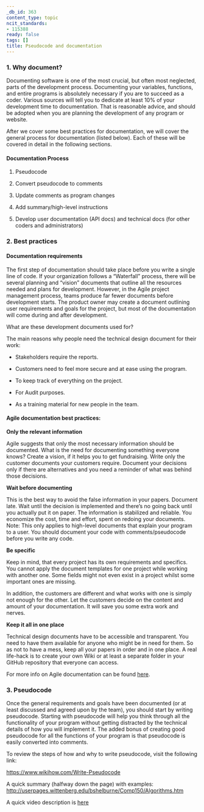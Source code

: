```yaml
---
_db_id: 363
content_type: topic
ncit_standards:
- 115388
ready: false
tags: []
title: Pseudocode and documentation
---
```


### 1. Why document?

Documenting software is one of the most crucial, but often most neglected, parts of the development process. Documenting your variables, functions, and entire programs is absolutely necessary if you are to succeed as a coder. Various sources will tell you to dedicate at least 10% of your development time to documentation. That is reasonable advice, and should be adopted when you are planning the development of any program or website.

After we cover some best practices for documentation, we will cover the general process for documentation (listed below). Each of these will be covered in detail in the following sections.

#### Documentation Process

1. Pseudocode

2. Convert pseudocode to comments

3. Update comments as program changes

4. Add summary/high-level instructions

5. Develop user documentation (API docs) and technical docs (for other coders and administrators)

### 2. Best practices

#### Documentation requirements

The first step of documentation should take place before you write a single line of code. If your organization follows a “Waterfall” process, there will be several planning and “vision” documents that outline all the resources needed and plans for development. However, in the Agile project management process, teams produce far fewer documents before development starts. The product owner may create a document outlining user requirements and goals for the project, but most of the documentation will come during and after development.

What are these development documents used for?

The main reasons why people need the technical design document for their work:

- Stakeholders require the reports.

- Customers need to feel more secure and at ease using the program.

- To keep track of everything on the project.

- For Audit purposes.

- As a training material for new people in the team.

#### Agile documentation best practices:

**Only the relevant information**

Agile suggests that only the most necessary information should be documented.
What is the need for documenting something everyone knows? Create a vision, if it helps you to get fundraising. Write only the customer documents your customers require. Document your decisions only if there are alternatives and you need a reminder of what was behind those decisions.

**Wait before documenting**

This is the best way to avoid the false information in your papers. Document late. Wait until the decision is implemented and there’s no going back until you actually put it on paper. The information is stabilized and reliable. You economize the cost, time and effort, spent on redoing your documents. Note: This only applies to high-level documents that explain your program to a user. You should document your code with comments/pseudocode before you write any code.

**Be specific**

Keep in mind, that every project has its own requirements and specifics. You cannot apply the document templates for one project while working with another one. Some fields might not even exist in a project whilst some important ones are missing.

In addition, the customers are different and what works with one is simply not enough for the other. Let the customers decide on the content and amount of your documentation. It will save you some extra work and nerves.

**Keep it all in one place**

Technical design documents have to be accessible and transparent. You need to have them available for anyone who might be in need for them. So as not to have a mess, keep all your papers in order and in one place. A real life-hack is to create your own Wiki or at least a separate folder in your GitHub repository that everyone can access.

For more info on Agile documentation can be found [here](https://easternpeak.com/blog/agile-documentation/).

### 3. Pseudocode

Once the general requirements and goals have been documented (or at least discussed and agreed upon by the team), you should start by writing pseudocode. Starting with pseudocode will help you think through all the functionality of your program without getting distracted by the technical details of how you will implement it. The added bonus of creating good pseudocode for all the functions of your program is that pseudocode is easily converted into comments.

To review the steps of how and why to write pseudocode, visit the following link:

https://www.wikihow.com/Write-Pseudocode

A quick summary (halfway down the page) with examples: http://userpages.wittenberg.edu/bshelburne/Comp150/Algorithms.htm

A quick video description is [here](https://www.khanacademy.org/computing/computer-programming/programming/good-practices/p/lanning-with-pseudo-code)